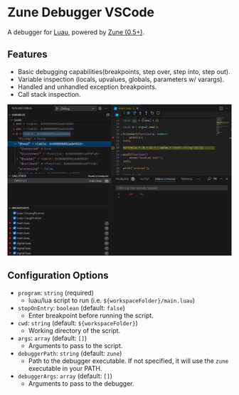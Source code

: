 # Zune Debugger VSCode
A debugger for [Luau](https://luau.org), powered by [Zune (0.5+)](https://github.com/Scythe-Technology/Zune).

## Features
- Basic debugging capabilities(breakpoints, step over, step into, step out).
- Variable inspection (locals, upvalues, globals, parameters w/ varargs).
- Handled and unhandled exception breakpoints.
- Call stack inspection.

![debug sample](assets/sample.png)

## Configuration Options
- `program`: `string` (required)
  -  luau/lua script to run (i.e. `${workspaceFolder}/main.luau`)
- `stopOnEntry`: `boolean` (default: `false`)
  -  Enter breakpoint before running the script.
- `cwd`: `string` (default: `${workspaceFolder}`)
  -  Working directory of the script.
- `args`: `array` (default: `[]`)
  -  Arguments to pass to the script.
- `debuggerPath`: `string` (default: `zune`)
  -  Path to the debugger executable. If not specified, it will use the `zune` executable in your PATH.
- `debuggerArgs`: `array` (default: `[]`)
  -  Arguments to pass to the debugger.
